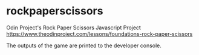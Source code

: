 # rockpaperscissors

Odin Project's Rock Paper Scissors Javascript Project
https://www.theodinproject.com/lessons/foundations-rock-paper-scissors


The outputs of the game are printed to the developer console. 
